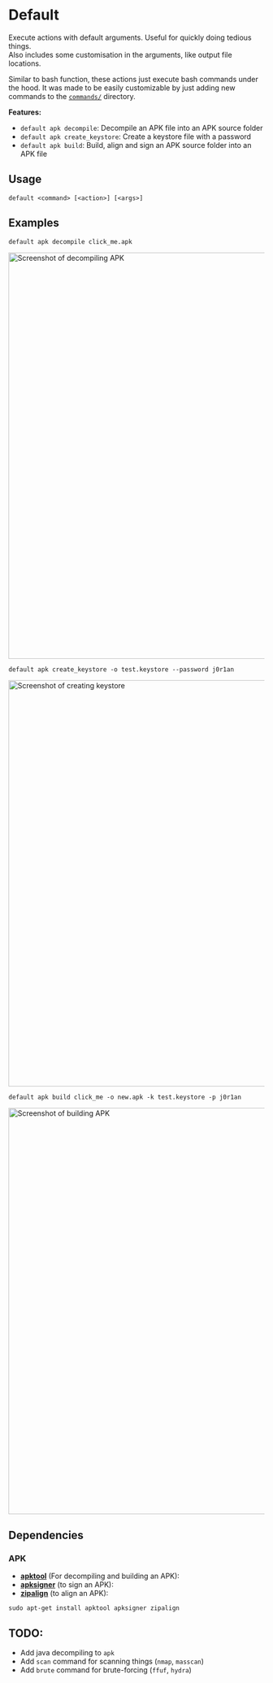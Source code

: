 # Default

Execute actions with default arguments. Useful for quickly doing tedious things.  
Also includes some customisation in the arguments, like output file locations. 

Similar to bash function, these actions just execute bash commands under the hood. It was made to be easily customizable by just adding new commands to the [`commands/`](commands/) directory.

**Features:**
* `default apk decompile`: Decompile an APK file into an APK source folder
* `default apk create_keystore`: Create a keystore file with a password
* `default apk build`: Build, align and sign an APK source folder into an APK file

## Usage

```Shell
default <command> [<action>] [<args>]
```

## Examples

```Shell
default apk decompile click_me.apk
```

<img src="https://user-images.githubusercontent.com/26067369/167905287-52fe9a11-4d1b-4e9b-9209-7e36eeda1971.png" width="800" alt="Screenshot of decompiling APK">

```Shell
default apk create_keystore -o test.keystore --password j0r1an
```

<img src="https://user-images.githubusercontent.com/26067369/167904317-55940be3-2a56-463a-a4a5-856bb307238c.png" width="800" alt="Screenshot of creating keystore">

```Shell
default apk build click_me -o new.apk -k test.keystore -p j0r1an
```

<img src="https://user-images.githubusercontent.com/26067369/167902777-01b8de55-e371-48d7-b304-5e031ee2a07c.png" width="800" alt="Screenshot of building APK">

## Dependencies

### APK

* [**apktool**](https://ibotpeaches.github.io/Apktool/) (For decompiling and building an APK):
* [**apksigner**](https://developer.android.com/studio/command-line/apksigner) (to sign an APK):
* [**zipalign**](https://developer.android.com/studio/command-line/zipalign) (to align an APK):

```Shell
sudo apt-get install apktool apksigner zipalign
```

## TODO:

* Add java decompiling to `apk`
* Add `scan` command for scanning things (`nmap`, `masscan`)
* Add `brute` command for brute-forcing (`ffuf`, `hydra`)
